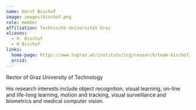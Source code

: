```yaml
---
name: Horst Bischof
image: images/bischof.png
role: member
affiliation: Technische Universität Graz
aliases:
  - H. Bischof
  - H Bischof
links:
  home-page: https://www.tugraz.at/institute/icg/research/team-bischof/people/team-about/horst-bischof
  orcid: 
---
```


Rector of Graz University of Technology

His research interests include object recognition, visual learning, on-line and life-long learning, motion and tracking, visual surveillance and biometrics and medical computer vision.